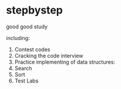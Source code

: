 stepbystep
==========

good good study

including:

1. Contest codes
2. Cracking the code interview
3. Practice implementing of data structures: 
4. Search
5. Sort
6. Test Labs

